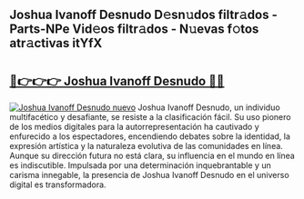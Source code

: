 ## Joshua Ivanoff Desnudo D𝚎sn𝚞dos filtr𝚊dos - Parts-NPe Vid𝚎os filtr𝚊dos - N𝚞evas f𝚘tos atr𝚊ctivas itYfX

# <h2><a href="http://mb33k3e.tromn.icu/?c=Joshua+Ivanoff+Desnudo">🔗👉👉👉 Joshua Ivanoff Desnudo 🔗🔗</a></h2>

[![Joshua Ivanoff Desnudo nuevo](https://i.imgur.com/pEAQMta.gif)](http://mb33k3e.tromn.icu/?c=Joshua+Ivanoff+Desnudo)
Joshua Ivanoff Desnudo, un individuo multifacético y desafiante, se resiste a la clasificación fácil. Su uso pionero de los medios digitales para la autorrepresentación ha cautivado y enfurecido a los espectadores, encendiendo debates sobre la identidad, la expresión artística y la naturaleza evolutiva de las comunidades en línea. Aunque su dirección futura no está clara, su influencia en el mundo en línea es indiscutible. Impulsada por una determinación inquebrantable y un carisma innegable, la presencia de Joshua Ivanoff Desnudo en el universo digital es transformadora.
